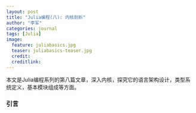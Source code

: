 ```yaml
---
layout: post
title: "Julia编程(八): 内核剖析"
author: "李军"
categories: journal
tags: [Julia]
image:
  feature: juliabasics.jpg
  teaser: juliabasics-teaser.jpg
  credit:
  creditlink:
---
```


本文是Julia编程系列的第八篇文章，深入内核，探究它的语言架构设计，类型系统定义，基本模块组成等方面。

### 引言














